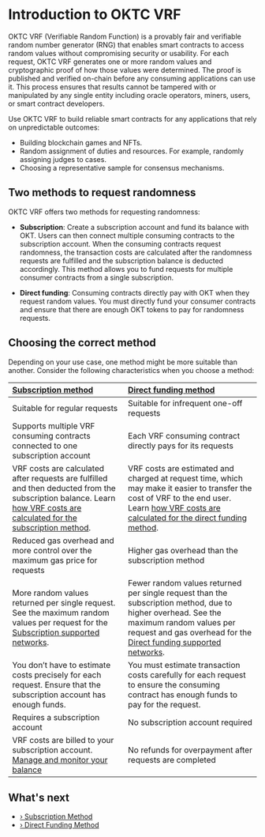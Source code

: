 # Introduction to OKTC VRF

OKTC VRF (Verifiable Random Function) is a provably fair and verifiable random number generator (RNG) that enables smart contracts to access random values without compromising security or usability. For each request, OKTC VRF generates one or more random values and cryptographic proof of how those values were determined. The proof is published and verified on-chain before any consuming applications can use it. This process ensures that results cannot be tampered with or manipulated by any single entity including oracle operators, miners, users, or smart contract developers.

Use OKTC VRF to build reliable smart contracts for any applications that rely on unpredictable outcomes:

- Building blockchain games and NFTs.
- Random assignment of duties and resources. For example, randomly assigning judges to cases.
- Choosing a representative sample for consensus mechanisms.

## Two methods to request randomness

OKTC VRF  offers two methods for requesting randomness:

- **Subscription**: Create a subscription account and fund its balance with OKT. Users can then connect multiple consuming contracts to the subscription account. When the consuming contracts request randomness, the transaction costs are calculated after the randomness requests are fulfilled and the subscription balance is deducted accordingly. This method allows you to fund requests for multiple consumer contracts from a single subscription.

- **Direct funding**: Consuming contracts directly pay with OKT when they request random values. You must directly fund your consumer contracts and ensure that there are enough OKT tokens to pay for randomness requests.

## Choosing the correct method

Depending on your use case, one method might be more suitable than another. Consider the following characteristics when you choose a method:

| [Subscription method](../Subscription-Method/Subscription.md) | [Direct funding method](../Direct-Funding-Method/Direct-Funding-Method.md) |
| :----------------------------------------------------------- | :----------------------------------------------------------- |
| Suitable for regular requests                                | Suitable for infrequent one-off requests                     |
| Supports multiple VRF consuming contracts connected to one subscription account | Each VRF consuming contract directly pays for its requests   |
| VRF costs are calculated after requests are fulfilled and then deducted from the subscription balance. Learn [how VRF costs are calculated for the subscription method](.../Subscription-Method/Subscription.md). | VRF costs are estimated and charged at request time, which may make it easier to transfer the cost of VRF to the end user. Learn [how VRF costs are calculated for the direct funding method](../Direct-Funding-Method/Supported-Networks.md). |
| Reduced gas overhead and more control over the maximum gas price for requests | Higher gas overhead than the subscription method             |
| More random values returned per single request. See the maximum random values per request for the [Subscription supported networks](../Subscription-Method/Supported-Networks.md). | Fewer random values returned per single request than the subscription method, due to higher overhead. See the maximum random values per request and gas overhead for the [Direct funding supported networks](../Direct-Funding-Method/Supported-Networks.md). |
| You don’t have to estimate costs precisely for each request. Ensure that the subscription account has enough funds. | You must estimate transaction costs carefully for each request to ensure the consuming contract has enough funds to pay for the request. |
| Requires a subscription account                              | No subscription account required                             |
| VRF costs are billed to your subscription account. [Manage and monitor your balance](.../Subscription-Method/Subscription.mdi) | No refunds for overpayment after requests are completed      |


## What's next

- [› Subscription Method](.../Subscription-Method/Subscription.md)
- [› Direct Funding Method](../Direct-Funding-Method/Direct-Funding-Method.md)

  





